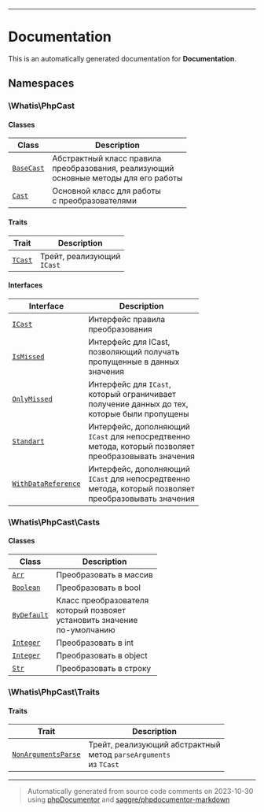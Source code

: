 
***

# Documentation



This is an automatically generated documentation for **Documentation**.


## Namespaces


### \Whatis\PhpCast

#### Classes

| Class | Description |
|-------|-------------|
| [`BaseCast`](./classes/Whatis/PhpCast/BaseCast.md) | Абстрактный класс правила<br />преобразования, реализующий<br />основные методы для его работы|
| [`Cast`](./classes/Whatis/PhpCast/Cast.md) | Основной класс для работы<br />с преобразователями|


#### Traits

| Trait | Description |
|-------|-------------|
| [`TCast`](./classes/Whatis/PhpCast/TCast.md) | Трейт, реализующий<br />`ICast`|



#### Interfaces

| Interface | Description |
|-----------|-------------|
| [`ICast`](./classes/Whatis/PhpCast/ICast.md) | Интерфейс правила<br />преобразования|
| [`IsMissed`](./classes/Whatis/PhpCast/IsMissed.md) | Интерфейс для ICast,<br />позволяющий получать<br />пропущенные в данных<br />значения|
| [`OnlyMissed`](./classes/Whatis/PhpCast/OnlyMissed.md) | Интерфейс для `ICast`,<br />который ограничивает<br />получение данных до тех,<br />которые были пропущены|
| [`Standart`](./classes/Whatis/PhpCast/Standart.md) | Интерфейс, дополняющий<br />`ICast` для непосредтвенно<br />метода, который позволяет<br />преобразовывать значения|
| [`WithDataReference`](./classes/Whatis/PhpCast/WithDataReference.md) | Интерфейс, дополняющий<br />`ICast` для непосредтвенно<br />метода, который позволяет<br />преобразовывать значения|



### \Whatis\PhpCast\Casts

#### Classes

| Class | Description |
|-------|-------------|
| [`Arr`](./classes/Whatis/PhpCast/Casts/Arr.md) | Преобразовать в массив|
| [`Boolean`](./classes/Whatis/PhpCast/Casts/Boolean.md) | Преобразовать в bool|
| [`ByDefault`](./classes/Whatis/PhpCast/Casts/ByDefault.md) | Класс преобразователя<br />который позвояет<br />установить значение<br />по-умолчанию|
| [`Integer`](./classes/Whatis/PhpCast/Casts/Integer.md) | Преобразовать в int|
| [`Integer`](./classes/Whatis/PhpCast/Casts/Integer.md) | Преобразовать в object|
| [`Str`](./classes/Whatis/PhpCast/Casts/Str.md) | Преобразовать в строку|




### \Whatis\PhpCast\Traits



#### Traits

| Trait | Description |
|-------|-------------|
| [`NonArgumentsParse`](./classes/Whatis/PhpCast/Traits/NonArgumentsParse.md) | Трейт, реализующий абстрактный<br />метод `parseArguments`<br />из `TCast`|




***
> Automatically generated from source code comments on 2023-10-30 using [phpDocumentor](http://www.phpdoc.org/) and [saggre/phpdocumentor-markdown](https://github.com/Saggre/phpDocumentor-markdown)
